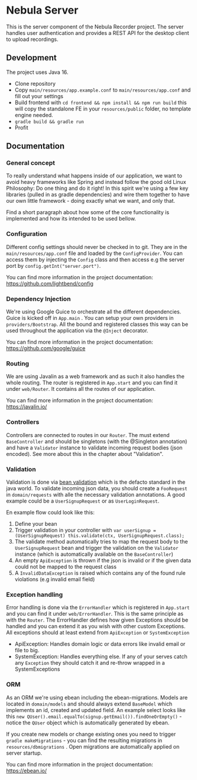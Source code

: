 # Nebula Server

This is the server component of the Nebula Recorder project. The server handles user authentication and provides a REST API for the desktop client to upload recordings.

## Development

The project uses Java 16.

- Clone repository
- Copy `main/resources/app.example.conf` to `main/resources/app.conf` and fill out your settings
- Build frontend with `cd frontend && npm install && npm run build` this will copy the standalone FE in your `resources/public` folder, no template engine needed.
- `gradle build && gradle run`
- Profit

## Documentation

### General concept

To really understand what happens inside of our application, we want to avoid heavy frameworks like Spring and instead follow the good old Linux Philosophy: Do one thing and do it right! In this spirit we're using a few key libraries (pulled in as gradle dependencies) and wire them together to have our own little framework - doing exactly what we want, and only that. 

Find a short paragraph about how some of the core functionality is implemented and how its intended to be used bellow.

### Configuration

Different config settings should never be checked in to git. They are in the `main/resources/app.conf` file and loaded by the `ConfigProvider`. You can access them by injecting the `Config` class and then access e.g the server port by `config.getInt("server.port")`. 

You can find more information in the project documentation: https://github.com/lightbend/config

### Dependency Injection

We're using Google Guice to orchestrate all the different dependencies. Guice is kicked off in `App.main` . You can setup your own providers in `providers/Bootstrap`. All the bound and registered classes this way can be used throughout the application via the `@Inject` decorator.

You can find more information in the project documentation: https://github.com/google/guice

### Routing

We are using Javalin as a web framework and as such it also handles the whole routing. The router is registered in `App.start` and you can find it under `web/Router`. It contains all the routes of our application.

You can find more information in the project documentation: https://javalin.io/

### Controllers

Controllers are connected to routes in our `Router`. The must extend `BaseController` and should be singletons (with the @Singleton annotation) and have a `Validator` instance to validate incoming request bodies (json encoded). See more about this in the chapter about "Validation".

### Validation

Validation is done via [bean validation](https://beanvalidation.org/) which is the defacto standard in the java world. To validate incoming json data, you should create a `FooRequest` in `domain/requests` with alle the necessary validation annotations. A good example could be a `UserSignupRequest` or as `UserLoginRequest`. 

En example flow could look like this:

1. Define your bean
2. Trigger validation in your controller with `var userSignup = (UserSignupRequest) this.validate(ctx, UserSignupRequest.class);`
3. The validate method automatically tries to map the request body to the `UserSignupRequest` bean and trigger the validation on the `Validator` instance (which is automatically available on the `BaseController`)
4. An empty `ApiException` is thrown if the json is invalid or if the given data could not be mapped to the request class
5. A `InvalidDataException` is raised which contains any of the found rule violations (e.g invalid email field)

### Exception handling

Error handling is done via the `ErrorHandler` which is registered in `App.start` and you can find it under `web/ErrorHandler`. This is the same principle as with the `Router`. The ErrorHandler defines how given Exceptions should be handled and you can extend it as you wish with other custom Exceptions. All exceptions should at least extend from `ApiException` or `SystemException` 

- ApiException: Handles domain logic or data errors like invalid email or file to big.
- SystemException: Handles everything else. If any of your serves catch any `Exception` they should catch it and re-throw wrapped in a SystemExceptions

### ORM

As an ORM we're using ebean including the ebean-migrations. Models are located in `domain/models` and should always extend `BaseModel` which implements an id, created and updated field. An example select looks like this `new QUser().email.equalTo(signup.getEmail()).findOneOrEmpty()` - notice the `QUser` object which is automatically generated by ebean. 

If you create new models or change existing ones you need to trigger `gradle makeMigrations` - you can find the resulting migrations in `resources/dbmigrations` . Open migrations are automatically applied on server startup.

You can find more information in the project documentation: https://ebean.io/